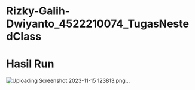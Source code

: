 # Rizky-Galih-Dwiyanto_4522210074_TugasNestedClass
# Hasil Run
![Uploading Screenshot 2023-11-15 123813.png…]()
